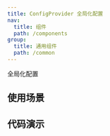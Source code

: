 ```yaml
---
title: ConfigProvider 全局化配置
nav:
  title: 组件
  path: /components
group:
  title: 通用组件
  path: /common
---
```


全局化配置

## 使用场景

## 代码演示

<code src="./demo/demo1.tsx" />
